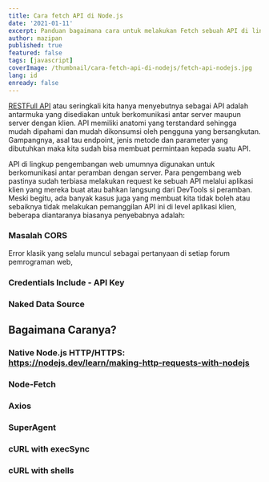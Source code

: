 ```yaml
---
title: Cara fetch API di Node.js
date: '2021-01-11'
excerpt: Panduan bagaimana cara untuk melakukan Fetch sebuah API di lingkungan Node.js
author: mazipan
published: true
featured: false
tags: [javascript]
coverImage: /thumbnail/cara-fetch-api-di-nodejs/fetch-api-nodejs.jpg
lang: id
enready: false
---
```


[RESTFull API](https://www.smashingmagazine.com/2018/01/understanding-using-rest-api/) atau seringkali kita hanya menyebutnya sebagai API adalah antarmuka yang disediakan untuk berkomunikasi antar server maupun server dengan klien. API memiliki anatomi yang terstandard sehingga mudah dipahami dan mudah dikonsumsi oleh pengguna yang bersangkutan. Gampangnya, asal tau endpoint, jenis metode dan parameter yang dibutuhkan maka kita sudah bisa membuat permintaan kepada suatu API.

API di lingkup pengembangan web umumnya digunakan untuk berkomunikasi antar peramban dengan server. Para pengembang web pastinya sudah terbiasa melakukan request ke sebuah API melalui aplikasi klien yang mereka buat atau bahkan langsung dari DevTools si peramban. Meski begitu, ada banyak kasus juga yang membuat kita tidak boleh atau sebaiknya tidak melakukan pemanggilan API ini di level aplikasi klien, beberapa diantaranya biasanya penyebabnya adalah:

### Masalah CORS

Error klasik yang selalu muncul sebagai pertanyaan di setiap forum pemrograman web,

### Credentials Include - API Key

### Naked Data Source

## Bagaimana Caranya?

### Native Node.js HTTP/HTTPS: https://nodejs.dev/learn/making-http-requests-with-nodejs

### Node-Fetch

### Axios

### SuperAgent

### cURL with execSync

### cURL with shells

